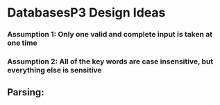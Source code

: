 # DatabasesP3 Design Ideas
### **Assumption 1**: Only one valid and complete input is taken at one time
### **Assumption 2**: All of the key words are case insensitive, but everything else is sensitive
## **Parsing**: 

